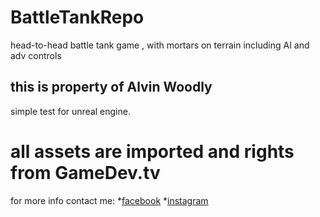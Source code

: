 # BattleTankRepo
head-to-head battle tank game , with mortars on terrain including AI and adv controls

## this is property of Alvin Woodly
simple test for unreal engine.

# all assets are imported and rights from GameDev.tv

for more info contact me:
*[facebook](https://www.facebook.com/alvin.woodly)
*[instagram](https://www.instagram.com/alvin_reallytho/?hl=en)
